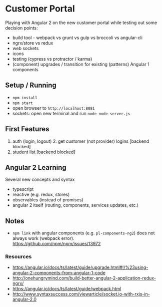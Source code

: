 # Customer Portal

Playing with Angular 2 on the new customer portal while testing out some decision points:

- build tool - webpack vs grunt vs gulp vs broccoli vs angular-cli
- ngrx/store vs redux
- web sockets
- icons
- testing (cypress vs protractor / karma)
- (component) upgrades / transition for existing (patterns) Angular 1 components


## Setup / Running

- `npm install`
- `npm start`
- open browser to `http://localhost:8081`
- sockets: open new terminal and run `node node-server.js`


## First Features

1. auth (login, logout)
    2. get customer (not provider) logins [backend blocked]
2. student list [backend blocked]


## Angular 2 Learning

Several new concepts and syntax
- typescript
- reactive (e.g. redux, stores)
- observables (instead of promises)
- angular 2 itself (routing, components, services updates, etc.)


## Notes

- `npm link` with angular components (e.g. `pl-components-ng2`) does not always work (webpack error).
https://github.com/npm/npm/issues/13972


### Resources

- https://angular.io/docs/ts/latest/guide/upgrade.html#!/%23using-angular-2-components-from-angular-1-code
- http://onehungrymind.com/build-better-angular-2-application-redux-ngrx/
- https://angular.io/docs/ts/latest/guide/webpack.html
- http://www.syntaxsuccess.com/viewarticle/socket.io-with-rxjs-in-angular-2.0

